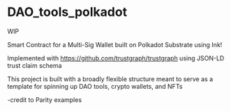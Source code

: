 # DAO_tools_polkadot
WIP

Smart Contract for a Multi-Sig Wallet built on Polkadot Substrate using Ink!

Implemented with https://github.com/trustgraph/trustgraph using JSON-LD trust claim schema

This project is built with a broadly flexible structure meant to serve as a template for spinning up DAO tools, crypto wallets, and NFTs 


-credit to Parity examples